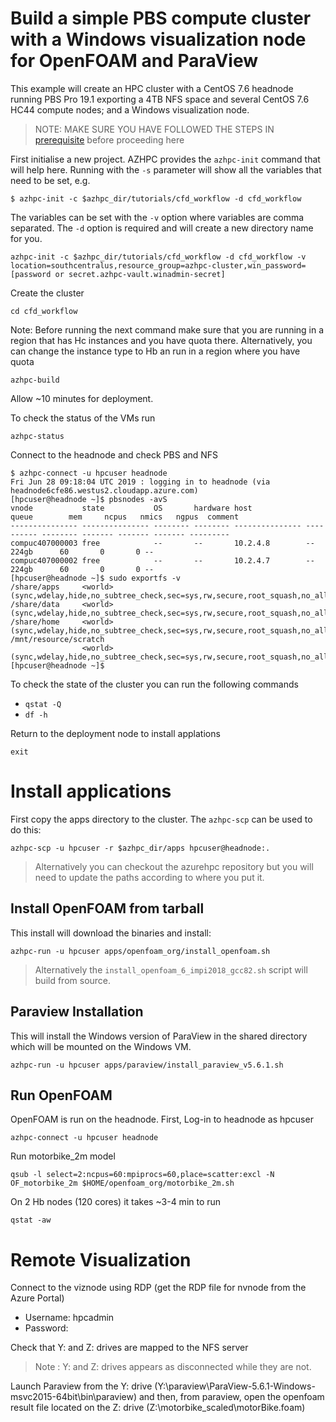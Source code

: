 # Build a simple PBS compute cluster with a Windows visualization node for OpenFOAM and ParaView

This example will create an HPC cluster with a CentOS 7.6 headnode running PBS Pro 19.1 exporting a 4TB NFS space and several CentOS 7.6 HC44 compute nodes; and a Windows visualization node.

>NOTE: MAKE SURE YOU HAVE FOLLOWED THE STEPS IN [prerequisite](../prerequisites.md) before proceeding here

First initialise a new project.  AZHPC provides the `azhpc-init` command that will help here.  Running with the `-s` parameter will show all the variables that need to be set, e.g.

```
$ azhpc-init -c $azhpc_dir/tutorials/cfd_workflow -d cfd_workflow
```

The variables can be set with the `-v` option where variables are comma separated.  The `-d` option is required and will create a new directory name for you.

```
azhpc-init -c $azhpc_dir/tutorials/cfd_workflow -d cfd_workflow -v location=southcentralus,resource_group=azhpc-cluster,win_password=[password or secret.azhpc-vault.winadmin-secret]
```

Create the cluster 

    cd cfd_workflow

Note: Before running the next command make sure that you are running in a region that has Hc instances and you have quota there. Alternatively, you can change the instance type to Hb an run in a region where you have quota

    azhpc-build

Allow ~10 minutes for deployment.

To check the status of the VMs run

    azhpc-status

Connect to the headnode and check PBS and NFS

```
$ azhpc-connect -u hpcuser headnode
Fri Jun 28 09:18:04 UTC 2019 : logging in to headnode (via headnode6cfe86.westus2.cloudapp.azure.com)
[hpcuser@headnode ~]$ pbsnodes -avS
vnode           state           OS       hardware host            queue        mem     ncpus   nmics   ngpus  comment
--------------- --------------- -------- -------- --------------- ---------- -------- ------- ------- ------- ---------
compuc407000003 free            --       --       10.2.4.8        --            224gb      60       0       0 --
compuc407000002 free            --       --       10.2.4.7        --            224gb      60       0       0 --
[hpcuser@headnode ~]$ sudo exportfs -v
/share/apps     <world>(sync,wdelay,hide,no_subtree_check,sec=sys,rw,secure,root_squash,no_all_squash)
/share/data     <world>(sync,wdelay,hide,no_subtree_check,sec=sys,rw,secure,root_squash,no_all_squash)
/share/home     <world>(sync,wdelay,hide,no_subtree_check,sec=sys,rw,secure,root_squash,no_all_squash)
/mnt/resource/scratch
                <world>(sync,wdelay,hide,no_subtree_check,sec=sys,rw,secure,root_squash,no_all_squash)
[hpcuser@headnode ~]$
```

To check the state of the cluster you can run the following commands
* `qstat -Q`
* `df -h`

Return to the deployment node to install applations
```
exit
```

# Install applications

First copy the apps directory to the cluster.  The `azhpc-scp` can be used to do this:

    azhpc-scp -u hpcuser -r $azhpc_dir/apps hpcuser@headnode:.


> Alternatively you can checkout the azurehpc repository but you will need to update the paths according to where you put it.

## Install OpenFOAM from tarball

This install will download the binaries and install:

    azhpc-run -u hpcuser apps/openfoam_org/install_openfoam.sh

> Alternatively the `install_openfoam_6_impi2018_gcc82.sh` script will build from source.

## Paraview Installation

This will install the Windows version of ParaView in the shared directory which will be mounted on the Windows VM.

    azhpc-run -u hpcuser apps/paraview/install_paraview_v5.6.1.sh

## Run OpenFOAM 

OpenFOAM is run on the headnode. First, Log-in to headnode as hpcuser

    azhpc-connect -u hpcuser headnode


Run motorbike_2m model

    qsub -l select=2:ncpus=60:mpiprocs=60,place=scatter:excl -N OF_motorbike_2m $HOME/openfoam_org/motorbike_2m.sh


On 2 Hb nodes (120 cores) it takes ~3-4 min to run

    qstat -aw


# Remote Visualization

Connect to the viznode using RDP (get the RDP file for nvnode from the Azure Portal)
- Username: hpcadmin
- Password: <winadmin-secret>

Check that Y: and Z: drives are mapped to the NFS server

> Note : Y: and Z: drives appears as disconnected while they are not.

Launch Paraview from the Y: drive (Y:\paraview\ParaView-5.6.1-Windows-msvc2015-64bit\bin\paraview) and then, from paraview, open the openfoam result file located on the Z: drive (Z:\motorbike_scaled\motorBike.foam)
